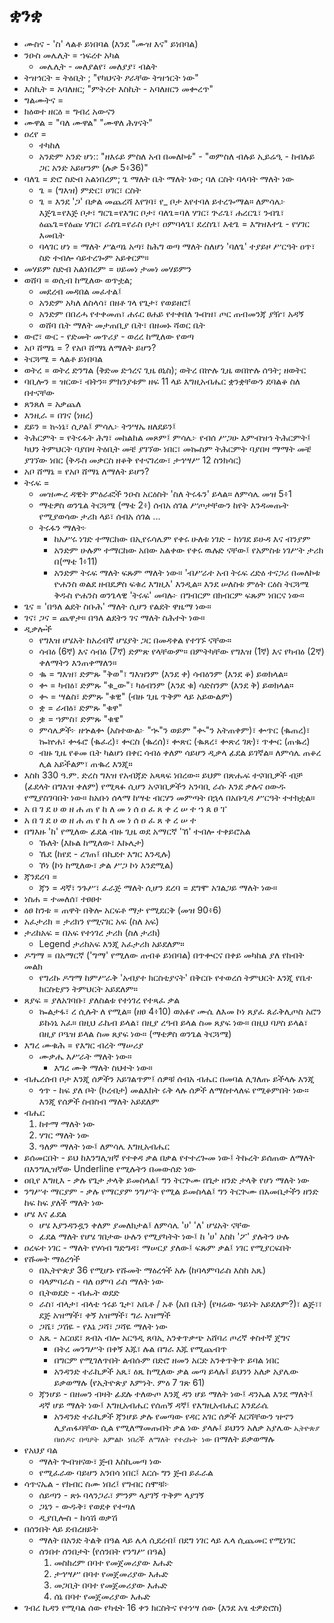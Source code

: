 # ቋንቋ

- ሙስና - 'ስ' ላልቶ ይነበባል (እንደ "ሙዝ እና" ይነበባል)
- ንዑስ መሌሊት = ኀፍረተ አካል
  - መሌሊት - መለያልየ፣ መለያያ፣ ብልት 
- ትዝኅርት = ትዕቢት ; "የካህናት ፆራቸው ትዝኅርት ነው"
- እስኪት = አባለዘር; "ምትረተ እስኪት - አባለዘርን መቍረጥ"
- ግልሙትና = 
- ክዕወተ ዘርዕ = ግብረ አውናን
- ሙዋል = "ባለ ሙዋል" "ሙዋለ ሕፃናት"
- ዐረየ = 
	- ተካከለ 
	- አንድም አንድ ሆነ:: "ዘእሩይ ምስለ አብ በመለኮቱ" - "ወምስለ ብሉይ ኢይሬዒ - ከብሉይ ጋር አንድ አይሆንም (ሉቃ 5፥36)"
- ባለጌ = ድሮ ስድብ አልነበረም; ጌ ማለት ቤት ማለት ነው; ባለ ርስት ባላባት ማለት ነው
	- ጌ = (ግእዝ) ምድር፣ ሀገር፣ ርስት
	- ጌ = እንደ 'ጋ' በቃል መጨረሻ እየገባ፣ የ_ ቦታ እየተባለ ይተረጐማል። ለምሳሌ፦ እጅጌ=የእጅ ቦታ፣ ግርጌ=የእግር ቦታ፣ ባለጌ=ባለ ሃገር፣ ጕራጌ፣ ሐረርጌ፣ ንብጌ፣ ዕጨጌ=የዕጩ ሃገር፣ ራስጌ=የራስ ቦታ፣ ዐምባላጌ፣ ደረስጌ፣ እቴጌ = እግዝእተጌ - የሃገር እመቤት
	- ባላገር ሆነ = ማለት ሥልጣኔ አጣ፣ ከሕግ ወጣ ማለት ስለሆነ 'ባለጌ' ተያይዞ ሥርዓት ዐጥ፣ ስድ ተብሎ ሳይተረጐም አይቀርም።
- መሃይም ስድብ አልነበረም = ሀይመነ ታመነ መሃይምን
- ወሸባ = ወሲብ ከሚለው ወጥቷል; 
	- መደረብ መዳበል መፈተል፤ 
	- አንድም አካለ ለስላሳ፣ በዘቶ ገላ የጌታ፣ የወይዘሮ፤ 
	- አንድም በበረሓ የተቀመጠ፣ ሐሩር ፀሐይ የተቀበለ ጐበዝ፣ ጦር ጠብመንጃ ያዥ፣ አዳኝ
	- ወሸባ ቤት ማለት መታጠቢያ ቤት፣ በዘመኑ ሻወር ቤት
- ውሮ፣ ውር - የድመት መጥሪያ - ወረረ ከሚለው የወጣ
- አቦ ሸማኔ = ? የአቦ ሸማኔ ለማለት ይሆን?
- ትርጓሜ = ላልቶ ይነበባል
- ወትረ = ወትረ ድንግል (ቅድመ ድኅረና ጊዜ ፀኒስ); ወትረ በኵሉ ጊዜ ወበኵሉ ሰዓት; ዘወትር
- ባቢሎን = ዝርው፣ ብትን። ምክንያቱም ዘፍ 11 ላይ እግዚአብሔር ቋንቋቸውን ደባልቆ ስለ በተናቸው
- ጸንጸለ = አቃጨለ
- እንዚራ = በገና (ነዘረ)
- ደይን = ኲነኔ፣ ሲዖል፤ ምሳሌ፦ ትንሣኤ ዘለደይን፤
- ትሕርምት = የትሩፋት ሕግ፣ መከልከል መጾም፤ ምሳሌ፦ የብሰ ሥጋሁ እምብዝኅ ትሕርምት፤ ካህን ትምህርት ባያበዛ ትዕቢት መቼ ያገኘው ነበር፣ መኰስም ትሕርምት ባያበዛ ማማት መቼ ያገኘው ነበር (ቅዱስ መቃርስ ዘቆቅ የተናገረው፣ ታኅሣሥ 12 ስንክሳር)
- አቦ ሸማኔ = የአቦ ሸማኔ ለማለት ይሆን?
- ትሩፍ = 
	- መዝሙረ ዳዊት ምዕራፎች ንዑስ አርዕስት 'ስለ ትሩፋን' ይላል። ለምሳሌ መዝ 5፥1
	- ማቴዎስ ወንጌል ትርጓሜ (ማቴ 2፥) ሰብአ ሰገል ሥጦታቸውን ከየት እንዳመጡት የሚያወሳው ታሪክ ላይ፣ ሰብአ ሰገል ...
	- ትሩፋን ማለት፦
		- ከአሥሩ ነገድ ተማርከው በኢየሩሳሌም የቀሩ ሁለቱ ነገድ - ከነገደ ይሁዳ እና ብንያም
		- አንድም ሁሉም ተማርከው አበው አልቀው የቀሩ ዉሉድ ናቸው፤ የአምስቱ ነገሥት ታሪክ በ(ማቴ 1፥11)
		- አንድም ትሩፍ ማለት ፍጹም ማለት ነው። 'ብሥራተ አብ ትሩፍ ረድዕ ተናጋሪ በመለኮቱ ዮሐንስ ወልደ ዘብዴዎስ ፍቁረ እግዚእ' እንዲል። እንደ ሠለስቱ ምዕት ርዕስ ትርጓሜ ቅዱስ ዮሐንስ ወንጌላዊ 'ትሩፍ' መባሉ፦ በግብርም በክብርም ፍጹም ነበርና ነው።
- ጌና = 'በዓለ ልደት ስቡሕ' ማለት ሲሆን የልደት ዋዜማ ነው።
- ገና፣ ጋና = ጨዋታ። በዓለ ልደትን ገና ማለት ስሕተት ነው።
- ዲቃሎች
	- የግእዝ ሆሄአት ከአረብኛ ሆሄያት ጋር በመዳቀል የተገኙ ናቸው።
	- ሳብዕ (6ኛ) እና ሳብዕ (7ኛ) ድምጽ የላቸውም። በምትካቸው የግእዝ (1ኛ) እና የካብዕ (2ኛ) ቀለማትን እንጠቀማለን።
	- ቈ = ግእዝ፣ ድምጹ "ቅወ"፣ ግእዝንም (እንደ ቀ) ሳብዕንም (እንደ ቆ) ይወክላል።
	- ቍ = ካብዕ፣ ድምጹ "ቁ_ው"፣ ካዕብንም (እንደ ቁ) ሳድስንም (እንደ ቅ) ይወክላል።
	- ቊ = ሣልስ፣ ድምጹ "ቁዊ" (ብዙ ጊዜ ጥቅም ላይ አይውልም)
	- ቋ = ራብዕ፣ ድምጹ "ቁዋ"
	- ቌ = ኀምስ፣ ድምጹ "ቁዌ"
	- ምሳሌዎች፦ ዘኍልቍ (አስተውል፦ "ኊ"ን ወይም "ቊ"ን አትጠቀም)፣ ቍጥር (ቈጠረ)፣ ኰኵሐ፣ ቍፋሮ (ቈፈረ)፣ ቍርስ (ቈረሰ)፣ ቍጽር (ቈጸረ፣ ቍጽረ ገጽ)፣ ጥቍር (ጠቈረ)
	- ብዙ ጊዜ የቆመ ቤት ካልሆነ በቀር ሳብዕ ቀለም ሳይሆን ዲቃላ ፊደል ይገኛል። ለምሳሌ ጠቆረ ሊል አይችልም፣ ጠቈረ እንጂ።
- እስከ 330 ዓ.ም. ድረስ ግእዝ የአብጃድ አጻጻፍ ነበረው። ይህም በጽሑፍ ተናባቢዎች ብቻ (ፊደላት በግእዝ ቀለም) የሚጻፉ ሲሆን አናባቢዎችን አንባቢ ራሱ እንደ ቃሉና ዐውዱ የሚያስገባበት ነው። ከአቡነ ሰላማ ከሣቴ ብርሃን መምጣት በኋላ በአቡጊዳ ሥርዓት ተተክቷል።
- አ በ ገ ደ ሀ ወ ዘ ሐ ጠ የ ከ ለ መ ነ ሰ ዐ ፈ ጸ ቀ ረ ሠ ተ ኀ ጰ ፀ ፐ
- አ በ ገ ደ ሀ ወ ዘ ሐ ጠ የ ከ ለ መ ነ ሰ ዐ ፈ ጸ ቀ ረ ሠ ተ
- በግእዙ 'ከ' የሚለው ፊደል ብዙ ጊዜ ወደ አማርኛ 'ኸ' ተብሎ ተቀይሮአል
	- ኹለት (እኩል ከሚለው፣ እኩሌታ)
	- ኼደ (ከየደ - ረገጠ፤ በኪደተ እግር እንዲሉ)
	- ኾነ (ኮነ ከሚለው፣ ቃል ሥጋ ኮነ እንደሚል)
- ጃንደረባ = 
	- ጃን = ዳኛ፣ ንጉሥ፣ ፈራጅ ማለት ሲሆን ደረባ = ደግሞ አገልጋይ ማለት ነው።
- ነስሐ = ተመለሰ፣ ተፀፀተ
- ዕፀ ከንቱ = ጠዋት በቅሎ አርፍቶ ማታ የሚደርቅ (መዝ 90፥6)
- አፈታሪክ = ታሪክን የሚናገር አፍ (ስለ አፍ)
- ታሪከአፍ = በአፍ የተነገረ ታሪክ (ስለ ታሪክ)
	- Legend ታሪከአፍ እንጂ አፈታሪክ አይደለም።
- ዶግማ = በአማርኛ ('ግማ' የሚለው ጠብቆ ይነበባል) በጥቍርና በቀይ መካከል ያለ የከብት መልክ
	- የግሪኩ ዶግማ ከምሥራቅ 'አብያተ ክርስቲያናት' በቅርቡ የተወረሰ ትምህርት እንጂ የቤተ ክርስቲያን ትምህርት አይደለም።
- ጸያፍ = ያለአገባቡ፣ ያለስልቱ የተነገረ የተጻፈ ቃል
	- ኰልታፋ፣ ረ ሲሉት ለ የሚል። (ዘፀ 4፥10) ወአፉየ ሙሴ ለእመ ኮነ ጸያፈ ጰራቅሊጦስ አሮን ይኩነኒ አፈ። በዚህ ራኬብ ይላል፣ በዚያ ረዓብ ይላል ስመ ጸያፍ ነው። በዚህ ባዖስ ይላል፣ በዚያ ቦዔዝ ይላል ስመ ጸያፍ ነው። (ማቴዎስ ወንጌል ትርጓሜ)
- እግረ ሙቁሕ = የእግር ብረት ማሠሪያ
  - ሙቃሔ እሥራት ማለት ነው።
	- እግረ ሙቅ ማለት ስህተት ነው።
- ብሔረሰብ ቦታ እንጂ ሰዎችን አይገልጥም፤ ሰዎቹ ሰብአ ብሔር በመባል ሊገለጡ ይችላሉ እንጂ
  - ጎጥ - ከፍ ያለ ቦት (ኮረብታ) መልእክት ሩቅ ላሉ ሰዎች ለማስተላለፍ የሚቆምበት ነው። እንጂ የሰዎች ስብስብ ማለት አይደለም
- ብሔር
  1. ከተማ ማለት ነው
  1. ሃገር ማለት ነው
  1. ዓለም ማለት ነው፤ ለምሳሌ እግዚአብሔር
- ይሰመርበት - ይህ ከእንግሊዝኛ የተቀዳ ቃል በቃል የተተረጐመ ነው፤ ትኩረት ይሰጠው ለማለት በእንግሊዝኛው Underline የሚሉትን በመውሰድ ነው
- ዐቢየ እግዚእ - ቃሉ የጌታ ታላቅ ይመስላል፤ ግን ትርጕሙ በጌታ ዘንድ ታላቅ የሆነ ማለት ነው
- ንግሥተ ማርያም - ቃሉ የማርያም ንግሥት የሚል ይመስላል፤ ግን ትርጕሙ በእመቤታችን ዘንድ ከፍ ከፍ ያለች ማለት ነው 
- ሆሄ እና ፊደል
	- ሆሄ እያንዳንዷን ቀለም ያመለክታል፤ ለምሳሌ 'ሀ' 'ለ' ሆሄአት ናቸው
	- ፊደል ማለት የሆሄ ገበታው ሁሉን የሚያካትት ነው፤ ከ 'ሀ' እስከ 'ፖ' ያሉትን ሁሉ
- ዐረፍተ ነገር - ማለት የሃሳብ ግድግዳ፣ ማሠርያ ያለው፤ ፍጹም ቃል፤ ነገር የሚያርፍበት
- የሹመት ማዕረጎች
	- በኢትዮጵያ 36 የሚሆኑ የሹመት ማዕረጎች አሉ (ከባላምባራስ እስከ አጼ)
	- ባላምባራስ - ባለ ዐምባ ራስ ማለት ነው
	- ቢትወደድ - ብሑት ወደድ
	- ራስ፣ ብላታ፣ ብላቴ ኅሩይ ጌታ፣ አቤቶ / አቶ (አበ ቤት) (የዛሬው ዓይነት አይደለም?)፣ ልጅ፣፣ ደጅ አዝማች፣ ቀኝ አዝማች፣ ግራ አዝማች
	- ጋሼ፣ ጋሽዬ - የእኔ ጋሻ፣ ጋሻዬ ማለት ነው
	- አጼ - አርዐደ፣ ጸብአ ብሎ አርዓዲ ጸባኢ አንቀጥቃጭ አሸባሪ ጦረኛ ቀስተኛ ጀግና
	  	- በትረ መንግሥት በቀኝ እጁ፣ ሉል በግራ እጁ የሚጨብጥ
	  	- በግርም የሚገለጥበት ልብሱም በድሮ ዘመን አርድ አንቀጥቅጥ ይባል ነበር
	  	- አንዳንድ ተራኪዎች አጼ፣ ዕጼ ከሚለው ቃል መጣ ይላሉ፤ ይህንን አለቃ አያሌው ይቃወማሉ (የኢትዮጵያ እምነት. ምዕ 7 ገጽ 61)
	- ጃንሆይ - በዘመን ብዛት ፊደሉ ተለውጦ እንጂ ዳን ሆይ ማለት ነው፤ ዳንኤል እንደ ማለት፤ ዳኛ ሆይ ማለት ነው፤ እግዚአብሔር የሰጠኝ ዳኛ፤ የእግዚአብሔር እንደራሴ
		- አንዳንድ ተራኪዎች ጃንሆይ ቃሉ የመጣው የዳር አገር ሰዎች እርሻቸውን ዝኆን ሊያጠፋባቸው ሲል የሚለማመጡበት ቃል ነው ያላሉ፤ ይህንን አለቃ አያሌው `ኢትዮጵያ በዘነዶና በጣዖት አምልኮ ነበረች ለማለት የተረኩት ነው` በማለት ይቃወማሉ
- የአህያ ባል
	- ማለት ጕብዝናው፣ ጅብ እስኪመጣ ነው
	- የሚፈራው ባይሆን አንበሳ ነበር፤ እርሱ ግን ጅብ ይፈራል 
- ሳጥናኤል - የክብር ስሙ ነበረ፤ የግብር ስሞቹ፦
	- ሰይጣን - ጽኑ ባላንጋራ፣ ምንም ላያገኝ ጥቅም ላያገኝ
	- ጋኔን - ውዱቅ፣ የወደቀ የተጣለ
	- ዲያቢሎስ - ከሳሽ ወቃሽ
- በሰንበት ላይ ደብረዘይት
	- ማለት በአንድ ትልቅ በዓል ላይ ሌላ ሲደረብ፤ በደግ ነገር ላይ ሌላ ሲጨመር የሚነገር
	- ሰንበተ ሰንበታት (የሰንበት የንግሥ በዓል)
		1. መስከረም በባተ የመጀመሪያው እሑድ
		1. ታኅሣሥ በባተ የመጀመሪያው እሑድ
		1. መጋቢት በባተ የመጀመሪያው እሑድ
		1. ሰኔ በባተ የመጀመሪያው እሑድ
- ገብረ ኪዳን የሚባል ሰው የካቲት 16 ቀን ክርስትና የተነሣ ሰው (እንደ አፄ ቴዎድሮስ)
